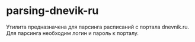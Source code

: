 # parsing-dnevik-ru
Утилита предназначена для парсинга расписаний с портала dnevnik.ru. Для парсинга необходим логин и пароль к порталу.
